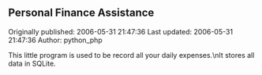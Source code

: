 ## Personal Finance Assistance 
Originally published: 2006-05-31 21:47:36 
Last updated: 2006-05-31 21:47:36 
Author: python_php  
 
This little program is used to be record all your daily expenses.\nIt stores all data in SQLite.